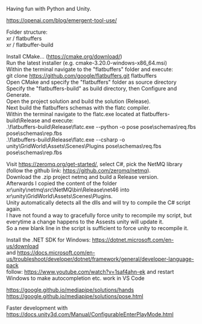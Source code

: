 Having fun with Python and Unity.

https://openai.com/blog/emergent-tool-use/

Folder structure: <br/>
xr / flatbuffers <br/>
xr / flatbuffer-build <br/>

Install CMake... (https://cmake.org/download/) <br/>
Run the latest installer (e.g. cmake-3.20.0-windows-x86_64.msi) <br/>
Within the terminal navigate to the "flatbuffers" folder and execute: <br/>
git clone https://github.com/google/flatbuffers.git flatbuffers <br/>
Open CMake and specify the "flatbuffers" folder as source directory <br/>
Specify the "flatbuffers-build" as build directory, then Configure and Generate. <br/>
Open the project solution and build the solution (Release). <br/>
Next build the flatbuffers schemas with the flatc compiler. <br/>
Within the terminal navigate to the flatc.exe located at flatbuffers-build\Release and execute: <br/>
.\flatbuffers-build\Release\flatc.exe --python -o pose pose\schemas\req.fbs pose\schemas\rep.fbs <br/>
.\flatbuffers-build\Release\flatc.exe --csharp -o unity\GridWorld\Assets\Scenes\Plugins pose\schemas\req.fbs pose\schemas\rep.fbs <br/>

<!-- Download .zip from https://github.com/zeromq/libzmq <br/>
In CMake specify xr/unity/libzmq as source and xr/unity/libzmq-build as build folder. <br/>
Configure, Gernerate, Open Project, switch mode to Release, and make project. <br/> -->

Visit https://zeromq.org/get-started/, select C#, pick the NetMQ library (follow the github link: https://github.com/zeromq/netmq). <br/>
Download the .zip project netmq and build a Release version. <br/>
Afterwards I copied the content of the folder xr\unity\netmq\src\NetMQ\bin\Release\net46 into xr\unity\GridWorld\Assets\Scenes\Plugins. <br/>
Unity automatically detects all the dlls and will try to compile the C# script again. <br/>
I have not found a way to gracefully force unity to recompile my script, but everytime a change happens to the Assests unity will update it. <br/>
So a new blank line in the script is sufficient to force unity to recompile it. <br/>

Install the .NET SDK for Windows: https://dotnet.microsoft.com/en-us/download <br/>
and https://docs.microsoft.com/en-us/troubleshoot/developer/dotnet/framework/general/developer-language-pack <br/>
follow: https://www.youtube.com/watch?v=1saf4ahn-ek and restart Windows to make autocompletion etc. work in VS Code <br/>

https://google.github.io/mediapipe/solutions/hands <br/>
https://google.github.io/mediapipe/solutions/pose.html <br/>

Faster development with https://docs.unity3d.com/Manual/ConfigurableEnterPlayMode.html <br/>

